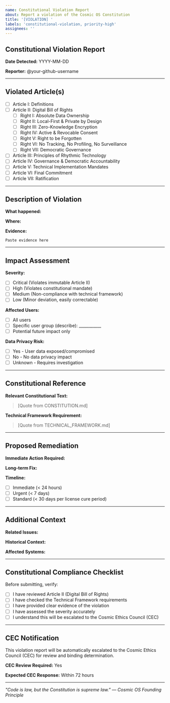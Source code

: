 ```yaml
---
name: Constitutional Violation Report
about: Report a violation of the Cosmic OS Constitution
title: '[VIOLATION] '
labels: 'constitutional-violation, priority-high'
assignees: ''
---
```


## Constitutional Violation Report

**Date Detected:** YYYY-MM-DD

**Reporter:** @your-github-username

---

## Violated Article(s)

<!-- Check all that apply -->
- [ ] Article I: Definitions
- [ ] Article II: Digital Bill of Rights
  - [ ] Right I: Absolute Data Ownership
  - [ ] Right II: Local-First & Private by Design
  - [ ] Right III: Zero-Knowledge Encryption
  - [ ] Right IV: Active & Revocable Consent
  - [ ] Right V: Right to be Forgotten
  - [ ] Right VI: No Tracking, No Profiling, No Surveillance
  - [ ] Right VII: Democratic Governance
- [ ] Article III: Principles of Rhythmic Technology
- [ ] Article IV: Governance & Democratic Accountability
- [ ] Article V: Technical Implementation Mandates
- [ ] Article VI: Final Commitment
- [ ] Article VII: Ratification

---

## Description of Violation

**What happened:**
<!-- Clear description of the constitutional violation -->

**Where:**
<!-- File path, line number, or system component -->

**Evidence:**
<!-- Code snippets, screenshots, logs, or other proof -->

```
Paste evidence here
```

---

## Impact Assessment

**Severity:**
- [ ] Critical (Violates immutable Article II)
- [ ] High (Violates constitutional mandate)
- [ ] Medium (Non-compliance with technical framework)
- [ ] Low (Minor deviation, easily correctable)

**Affected Users:**
- [ ] All users
- [ ] Specific user group (describe): ___________
- [ ] Potential future impact only

**Data Privacy Risk:**
- [ ] Yes - User data exposed/compromised
- [ ] No - No data privacy impact
- [ ] Unknown - Requires investigation

---

## Constitutional Reference

**Relevant Constitutional Text:**
<!-- Quote the specific constitutional provision violated -->

> [Quote from CONSTITUTION.md]

**Technical Framework Requirement:**
<!-- Quote the technical mandate violated -->

> [Quote from TECHNICAL_FRAMEWORK.md]

---

## Proposed Remediation

**Immediate Action Required:**
<!-- What should be done immediately to stop the violation? -->

**Long-term Fix:**
<!-- What architectural/code changes are needed? -->

**Timeline:**
- [ ] Immediate (< 24 hours)
- [ ] Urgent (< 7 days)
- [ ] Standard (< 30 days per license cure period)

---

## Additional Context

**Related Issues:**
<!-- Link to related GitHub issues -->

**Historical Context:**
<!-- Any relevant background information -->

**Affected Systems:**
<!-- List all systems/repos affected -->

---

## Constitutional Compliance Checklist

Before submitting, verify:
- [ ] I have reviewed Article II (Digital Bill of Rights)
- [ ] I have checked the Technical Framework requirements
- [ ] I have provided clear evidence of the violation
- [ ] I have assessed the severity accurately
- [ ] I understand this will be escalated to the Cosmic Ethics Council (CEC)

---

## CEC Notification

This violation report will be automatically escalated to the Cosmic Ethics Council (CEC) for review and binding determination.

**CEC Review Required:** Yes

**Expected CEC Response:** Within 72 hours

---

*"Code is law, but the Constitution is supreme law."*
*— Cosmic OS Founding Principle*
